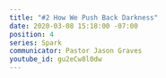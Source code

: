 ```yaml
---
title: "#2 How We Push Back Darkness"
date: 2020-03-08 15:18:00 -07:00
position: 4
series: Spark
communicator: Pastor Jason Graves
youtube_id: gu2eCw8l0dw
---
```


